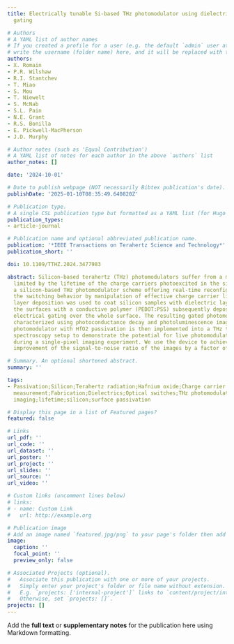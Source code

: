 ```yaml
---
title: Electrically tunable Si-based THz photomodulator using dielectric/polymer surface
  gating

# Authors
# A YAML list of author names
# If you created a profile for a user (e.g. the default `admin` user at `content/authors/admin/`), 
# write the username (folder name) here, and it will be replaced with their full name and linked to their profile.
authors:
- X. Romain
- P.R. Wilshaw
- R.I. Stantchev
- T. Miao
- S. Mou
- T. Niewelt
- S. McNab
- S.L. Pain
- N.E. Grant
- R.S. Bonilla
- E. Pickwell-MacPherson
- J.D. Murphy

# Author notes (such as 'Equal Contribution')
# A YAML list of notes for each author in the above `authors` list
author_notes: []

date: '2024-10-01'

# Date to publish webpage (NOT necessarily Bibtex publication's date).
publishDate: '2025-01-10T08:35:49.640820Z'

# Publication type.
# A single CSL publication type but formatted as a YAML list (for Hugo requirements).
publication_types:
- article-journal

# Publication name and optional abbreviated publication name.
publication: '*IEEE Transactions on Terahertz Science and Technology*'
publication_short: ''

doi: 10.1109/TTHZ.2024.3477983

abstract: Silicon-based terahertz (THz) photomodulators suffer from a modulation speed
  limited by the lifetime of the charge carriers photoexcited in the silicon. We report
  a silicon-based THz photomodulator scheme offering real-time reconfiguration of
  the switching behavior by manipulation of effective charge carrier lifetime. Atomic
  layer deposition was used to coat silicon samples with dielectric layers to passivate
  the surfaces with a conductive polymer (PEDOT:PSS) subsequently deposited to enable
  electrical gating over the whole surface. The resulting gated photomodulators are
  characterized using photoconductance decay and photoluminescence imaging. A gated
  photomodulator with HfO2 passivation is then implemented into a THz time domain
  spectroscopy setup to demonstrate the potential for live photomodulation optimization
  during a single-pixel imaging experiment. We use the device to achieve a real-time
  improvement of the signal-to-noise ratio of the images by a factor of 8.

# Summary. An optional shortened abstract.
summary: ''

tags:
- Passivation;Silicon;Terahertz radiation;Hafnium oxide;Charge carrier lifetime;Substrates;Voltage
  measurement;Fabrication;Dielectrics;Optical switches;THz photomodulation;single-pixel
  imaging;lifetime;silicon;surface passivation

# Display this page in a list of Featured pages?
featured: false

# Links
url_pdf: ''
url_code: ''
url_dataset: ''
url_poster: ''
url_project: ''
url_slides: ''
url_source: ''
url_video: ''

# Custom links (uncomment lines below)
# links:
# - name: Custom Link
#   url: http://example.org

# Publication image
# Add an image named `featured.jpg/png` to your page's folder then add a caption below.
image:
  caption: ''
  focal_point: ''
  preview_only: false

# Associated Projects (optional).
#   Associate this publication with one or more of your projects.
#   Simply enter your project's folder or file name without extension.
#   E.g. `projects: ['internal-project']` links to `content/project/internal-project/index.md`.
#   Otherwise, set `projects: []`.
projects: []
---
```


Add the **full text** or **supplementary notes** for the publication here using Markdown formatting.
